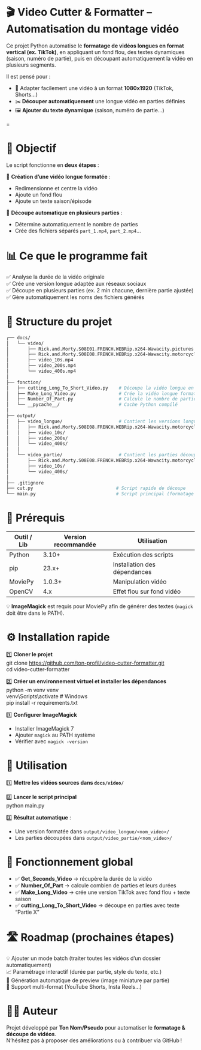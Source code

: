 # 🎬 Video Cutter & Formatter – Automatisation du montage vidéo  

Ce projet Python automatise le **formatage de vidéos longues en format vertical (ex. TikTok)**, en appliquant un fond flou, des textes dynamiques (saison, numéro de partie), puis en découpant automatiquement la vidéo en plusieurs segments.  

Il est pensé pour :  
- 🎥 Adapter facilement une vidéo à un format **1080x1920** (TikTok, Shorts…)  
- ✂️ **Découper automatiquement** une longue vidéo en parties définies  
- 🖼️ **Ajouter du texte dynamique** (saison, numéro de partie…)  

=
# 📌 Objectif  

Le script fonctionne en **deux étapes** :  

🔹 **Création d’une vidéo longue formatée** :  
- Redimensionne et centre la vidéo  
- Ajoute un fond flou  
- Ajoute un texte saison/épisode  

🔸 **Découpe automatique en plusieurs parties** :  
- Détermine automatiquement le nombre de parties  
- Crée des fichiers séparés `part_1.mp4`, `part_2.mp4`…  


# 📊 Ce que le programme fait  

✅ Analyse la durée de la vidéo originale  
✅ Crée une version longue adaptée aux réseaux sociaux  
✅ Découpe en plusieurs parties (ex. 2 min chacune, dernière partie ajustée)  
✅ Gère automatiquement les noms des fichiers générés  


# 🧱 Structure du projet  
```bash
┌── docs/  
│   └── video/  
│       ├── Rick.and.Morty.S08E01.FRENCH.WEBRip.x264-Wawacity.pictures.mp4  
│       ├── Rick.and.Morty.S08E08.FRENCH.WEBRip.x264-Wawacity.motorcycles.mp4  
│       ├── video_10s.mp4  
│       ├── video_200s.mp4  
│       └── video_400s.mp4  
│  
├── fonction/  
│   ├── cutting_Long_To_Short_Video.py    # Découpe la vidéo longue en parties  
│   ├── Make_Long_Video.py                # Crée la vidéo longue format TikTok  
│   ├── Number_Of_Part.py                 # Calcule le nombre de parties et durées  
│   └── __pycache__/                      # Cache Python compilé  
│  
├── output/  
│   ├── video_longue/                     # Contient les versions longues formatées  
│   │   ├── Rick.and.Morty.S08E08.FRENCH.WEBRip.x264-Wawacity.motorcycles/  
│   │   ├── video_10s/  
│   │   ├── video_200s/  
│   │   └── video_400s/  
│   │  
│   └── video_partie/                     # Contient les parties découpées  
│       ├── Rick.and.Morty.S08E08.FRENCH.WEBRip.x264-Wawacity.motorcycles/  
│       ├── video_10s/  
│       └── video_400s/  
│  
├── .gitignore  
├── cut.py                               # Script rapide de découpe  
└── main.py                              # Script principal (formatage + découpe)  

```
# 🧰 Prérequis  

Outil / Lib | Version recommandée | Utilisation  
--- | --- | ---  
Python | 3.10+ | Exécution des scripts  
pip | 23.x+ | Installation des dépendances  
MoviePy | 1.0.3+ | Manipulation vidéo  
OpenCV | 4.x | Effet flou sur fond vidéo  

💡 **ImageMagick** est requis pour MoviePy afin de générer des textes (`magick` doit être dans le PATH).  


# ⚙️ Installation rapide  

1️⃣ **Cloner le projet**  
git clone https://github.com/ton-profil/video-cutter-formatter.git  
cd video-cutter-formatter  

2️⃣ **Créer un environnement virtuel et installer les dépendances**  
python -m venv venv  
venv\Scripts\activate  # Windows  
pip install -r requirements.txt  

3️⃣ **Configurer ImageMagick**  
- Installer ImageMagick 7  
- Ajouter `magick` au PATH système  
- Vérifier avec `magick -version`  


# 🚀 Utilisation  

1️⃣ **Mettre les vidéos sources dans `docs/video/`**  

2️⃣ **Lancer le script principal**  
python main.py  

3️⃣ **Résultat automatique** :  
- Une version formatée dans `output/video_longue/<nom_video>/`  
- Les parties découpées dans `output/video_partie/<nom_video>/`  


# 🎯 Fonctionnement global  

- ✅ **Get_Seconds_Video** → récupère la durée de la vidéo  
- ✅ **Number_Of_Part** → calcule combien de parties et leurs durées  
- ✅ **Make_Long_Video** → crée une version TikTok avec fond flou + texte saison  
- ✅ **cutting_Long_To_Short_Video** → découpe en parties avec texte “Partie X”  


# 🛣️ Roadmap (prochaines étapes)  

💡 Ajouter un mode batch (traiter toutes les vidéos d’un dossier automatiquement)  
📈 Paramétrage interactif (durée par partie, style du texte, etc.)  
🎥 Génération automatique de preview (image miniature par partie)  
🔁 Support multi-format (YouTube Shorts, Insta Reels…)  


# 🧑‍💻 Auteur  

Projet développé par **Ton Nom/Pseudo** pour automatiser le **formatage & découpe de vidéos**.  
N’hésitez pas à proposer des améliorations ou à contribuer via GitHub !  


